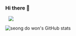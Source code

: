 ### Hi there 👋
<a href="https://velog.io/@dowon938">
    <img 
        src="http://img.shields.io/badge/-velog-222222?style=flat&logo=Vector Logo Zone&link=https://velog.io/@dowon938"
        style="height : auto; margin-left : 10px; margin-right : 10px;"/>
</a>

![seong do won's GitHub stats](https://github-readme-stats.vercel.app/api?username=dowon938&show_icons=true&theme=gotham)



<!--
**dowon938/dowon938** is a ✨ _special_ ✨ repository because its `README.md` (this file) appears on your GitHub profile.

Here are some ideas to get you started:

- 🔭 I’m currently working on ...
- 🌱 I’m currently learning ...
- 👯 I’m looking to collaborate on ...
- 🤔 I’m looking for help with ...
- 💬 Ask me about ...
- 📫 How to reach me: ...
- 😄 Pronouns: ...
- ⚡ Fun fact: ...
-->
